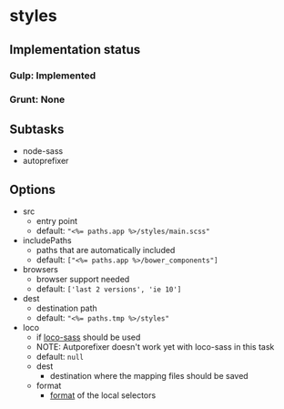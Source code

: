 # styles

## Implementation status

### Gulp: Implemented
### Grunt: None

## Subtasks

  * node-sass
  * autoprefixer

## Options

  * src
    * entry point
    * default: ``"<%= paths.app %>/styles/main.scss"``
  * includePaths
    * paths that are automatically included
    * default: ``["<%= paths.app %>/bower_components"]``
  * browsers
    * browser support needed
    * default: ``['last 2 versions', 'ie 10']``
  * dest
    * destination path
    * default: ``"<%= paths.tmp %>/styles"``
  * loco
    * if [loco-sass](https://github.com/DarkoKukovec/loco-sass) should be used
    * NOTE: Autporefixer doesn't work yet with loco-sass in this task
    * default: ``null``
    * dest
      * destination where the mapping files should be saved
    * format
      * [format](https://github.com/DarkoKukovec/loco-sass#options) of the local selectors
